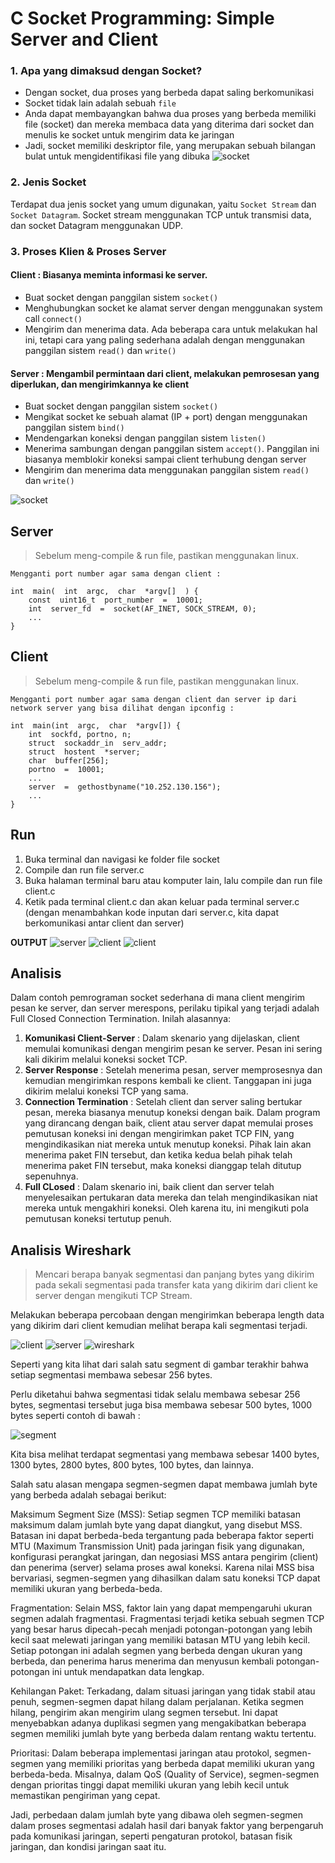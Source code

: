 #  C Socket Programming: Simple Server and Client


### 1. Apa yang dimaksud dengan Socket?

-   Dengan socket, dua proses yang berbeda dapat saling berkomunikasi
-   Socket tidak lain adalah sebuah `file`
-   Anda dapat membayangkan bahwa dua proses yang berbeda memiliki file (socket) dan mereka membaca data yang diterima dari socket dan menulis ke socket untuk mengirim data ke jaringan
-   Jadi, socket memiliki deskriptor file, yang merupakan sebuah bilangan bulat untuk mengidentifikasi file yang dibuka
![socket](../assets/socket-0.png)

### 2. Jenis Socket
Terdapat dua jenis socket yang umum digunakan, yaitu `Socket Stream` dan `Socket Datagram`. Socket stream menggunakan TCP untuk transmisi data, dan socket Datagram menggunakan UDP.

### 3. Proses Klien & Proses Server

#### Client : Biasanya meminta informasi ke server.

-   Buat socket dengan panggilan sistem `socket()`
-   Menghubungkan socket ke alamat server dengan menggunakan system call `connect()`
-   Mengirim dan menerima data. Ada beberapa cara untuk melakukan hal ini, tetapi cara yang paling sederhana adalah dengan menggunakan panggilan sistem `read()` dan `write()`

#### Server : Mengambil permintaan dari client, melakukan pemrosesan yang diperlukan, dan mengirimkannya ke client

-   Buat socket dengan panggilan sistem `socket()`
-   Mengikat socket ke sebuah alamat (IP + port) dengan menggunakan panggilan sistem `bind()`
-   Mendengarkan koneksi dengan panggilan sistem `listen()`
-   Menerima sambungan dengan panggilan sistem `accept()`. Panggilan ini biasanya memblokir koneksi sampai client terhubung dengan server
-   Mengirim dan menerima data menggunakan panggilan sistem `read()` dan `write()`

![socket](../assets/socket-0.png)



## Server

> Sebelum meng-compile & run file, pastikan menggunakan linux.

`Mengganti port number agar sama dengan client :`

    int  main(  int  argc,  char  *argv[]  ) {
	    const  uint16_t  port_number  =  10001;
	    int  server_fd  =  socket(AF_INET, SOCK_STREAM, 0);
	    ...
	}

## Client

> Sebelum meng-compile & run file, pastikan menggunakan linux.

`Mengganti port number agar sama dengan client dan server ip dari network server yang bisa dilihat dengan ipconfig :`

    int  main(int  argc,  char  *argv[]) {
	    int  sockfd, portno, n;
	    struct  sockaddr_in  serv_addr;
	    struct  hostent  *server;
	    char  buffer[256];
	    portno  =  10001;
	    ...
	    server  =  gethostbyname("10.252.130.156");
	    ...
	}


## Run

 1. Buka terminal dan navigasi ke folder file socket
 2. Compile dan run file server.c
 3. Buka halaman terminal baru atau komputer lain, lalu compile dan run file client.c
 4. Ketik pada terminal client.c dan akan keluar pada terminal server.c (dengan menambahkan kode inputan dari server.c, kita dapat berkomunikasi antar client dan server)

**OUTPUT**
![server](../assets/socket-1.jpg)
![client](../assets/socket-2.jpg)
![client](../assets/socket-3.jpg)

## Analisis

Dalam contoh pemrograman socket sederhana di mana client mengirim pesan ke server, dan server merespons, perilaku tipikal yang terjadi adalah Full Closed Connection Termination. Inilah alasannya:

 1. **Komunikasi Client-Server** : Dalam skenario yang dijelaskan, client memulai komunikasi dengan mengirim pesan ke server. Pesan ini sering kali dikirim melalui koneksi socket TCP.
 2. **Server Response** : Setelah menerima pesan, server memprosesnya dan kemudian mengirimkan respons kembali ke client. Tanggapan ini juga dikirim melalui koneksi TCP yang sama.
 3. **Connection Termination** : Setelah client dan server saling bertukar pesan, mereka biasanya menutup koneksi dengan baik. Dalam program yang dirancang dengan baik, client atau server dapat memulai proses pemutusan koneksi ini dengan mengirimkan paket TCP FIN, yang mengindikasikan niat mereka untuk menutup koneksi. Pihak lain akan menerima paket FIN tersebut, dan ketika kedua belah pihak telah menerima paket FIN tersebut, maka koneksi dianggap telah ditutup sepenuhnya.
 4. **Full CLosed** : Dalam skenario ini, baik client dan server telah menyelesaikan pertukaran data mereka dan telah mengindikasikan niat mereka untuk mengakhiri koneksi. Oleh karena itu, ini mengikuti pola pemutusan koneksi tertutup penuh.

## Analisis Wireshark

> Mencari berapa banyak segmentasi dan panjang bytes yang dikirim pada sekali segmentasi pada transfer kata yang dikirim dari client ke server dengan mengikuti TCP Stream.

Melakukan beberapa percobaan dengan mengirimkan beberapa length data yang dikirim dari client kemudian melihat berapa kali segmentasi terjadi.

![client](../assets/try1.jpg)
![server](../assets/try2.jpg)
![wireshark](../assets/try3.jpg)

Seperti yang kita lihat dari salah satu segment di gambar terakhir bahwa setiap segmentasi membawa sebesar 256 bytes.

Perlu diketahui bahwa segmentasi tidak selalu membawa sebesar 256 bytes, segmentasi tersebut juga bisa membawa sebesar 500 bytes, 1000 bytes seperti contoh di bawah :

![segment](../assets/try4.jpg)

Kita bisa melihat terdapat segmentasi yang membawa sebesar 1400 bytes, 1300 bytes, 2800 bytes, 800 bytes, 100 bytes, dan lainnya.

Salah satu alasan mengapa segmen-segmen dapat membawa jumlah byte yang berbeda adalah sebagai berikut:

Maksimum Segment Size (MSS): Setiap segmen TCP memiliki batasan maksimum dalam jumlah byte yang dapat diangkut, yang disebut MSS. Batasan ini dapat berbeda-beda tergantung pada beberapa faktor seperti MTU (Maximum Transmission Unit) pada jaringan fisik yang digunakan, konfigurasi perangkat jaringan, dan negosiasi MSS antara pengirim (client) dan penerima (server) selama proses awal koneksi. Karena nilai MSS bisa bervariasi, segmen-segmen yang dihasilkan dalam satu koneksi TCP dapat memiliki ukuran yang berbeda-beda.

Fragmentation: Selain MSS, faktor lain yang dapat mempengaruhi ukuran segmen adalah fragmentasi. Fragmentasi terjadi ketika sebuah segmen TCP yang besar harus dipecah-pecah menjadi potongan-potongan yang lebih kecil saat melewati jaringan yang memiliki batasan MTU yang lebih kecil. Setiap potongan ini adalah segmen yang berbeda dengan ukuran yang berbeda, dan penerima harus menerima dan menyusun kembali potongan-potongan ini untuk mendapatkan data lengkap.

Kehilangan Paket: Terkadang, dalam situasi jaringan yang tidak stabil atau penuh, segmen-segmen dapat hilang dalam perjalanan. Ketika segmen hilang, pengirim akan mengirim ulang segmen tersebut. Ini dapat menyebabkan adanya duplikasi segmen yang mengakibatkan beberapa segmen memiliki jumlah byte yang berbeda dalam rentang waktu tertentu.

Prioritasi: Dalam beberapa implementasi jaringan atau protokol, segmen-segmen yang memiliki prioritas yang berbeda dapat memiliki ukuran yang berbeda-beda. Misalnya, dalam QoS (Quality of Service), segmen-segmen dengan prioritas tinggi dapat memiliki ukuran yang lebih kecil untuk memastikan pengiriman yang cepat.

Jadi, perbedaan dalam jumlah byte yang dibawa oleh segmen-segmen dalam proses segmentasi adalah hasil dari banyak faktor yang berpengaruh pada komunikasi jaringan, seperti pengaturan protokol, batasan fisik jaringan, dan kondisi jaringan saat itu.
